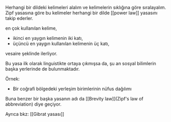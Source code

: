 Herhangi bir dildeki kelimeleri alalım ve kelimelerin sıklığına göre sıralayalım. Zipf yasasına göre bu kelimeler herhangi bir dilde [[power law]] yasasını takip ederler.

en çok kullanılan kelime, 
* ikinci en yaygın kelimenin iki katı,
* üçüncü en yaygın kullanılan kelimenin üç katı,

vesaire şeklinde ilerliyor.

Bu yasa ilk olarak linguistikte ortaya çıkmışsa da, şu an sosyal bilimlerin başka yerlerinde de bulunmaktadır.

Örnek:

* Bir coğrafi bölgedeki yerleşim birimlerinin nüfus dağılımı


Buna benzer bir başka yasanın adı da [[Brevity law]](Zipf's law of abbreviation) diye geçiyor.

Ayrıca bkz: [[Gibrat yasası]]